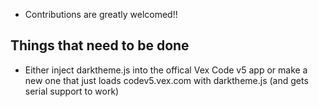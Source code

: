  - Contributions are greatly welcomed!!

<h2>Things that need to be done</h2>

 - Either inject darktheme.js into the offical Vex Code v5 app or make a new one that just loads codev5.vex.com with darktheme.js (and gets serial support to work)

